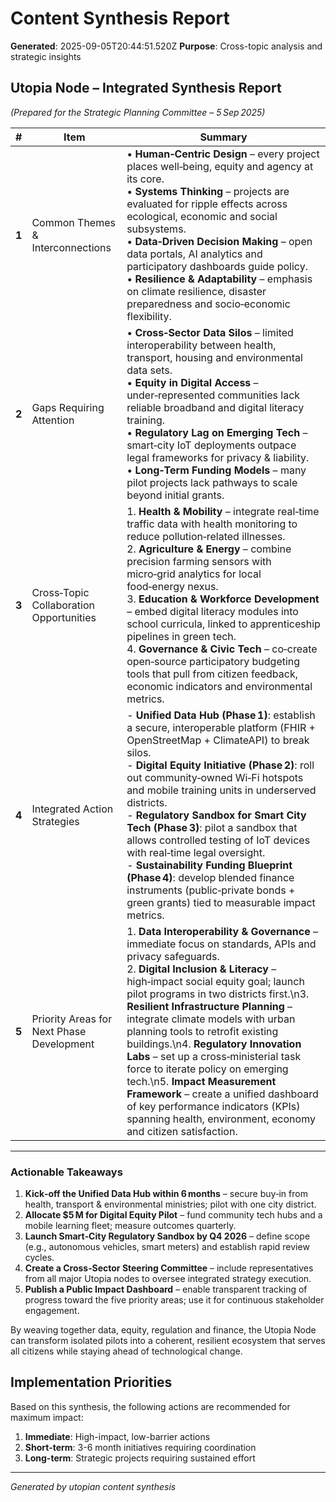 # Content Synthesis Report

**Generated**: 2025-09-05T20:44:51.520Z
**Purpose**: Cross-topic analysis and strategic insights

## Utopia Node – Integrated Synthesis Report  
*(Prepared for the Strategic Planning Committee – 5 Sep 2025)*  

| # | Item | Summary |
|---|------|---------|
| **1** | Common Themes & Interconnections | • **Human‑Centric Design** – every project places well‑being, equity and agency at its core. <br>• **Systems Thinking** – projects are evaluated for ripple effects across ecological, economic and social subsystems. <br>• **Data‑Driven Decision Making** – open data portals, AI analytics and participatory dashboards guide policy. <br>• **Resilience & Adaptability** – emphasis on climate resilience, disaster preparedness and socio‑economic flexibility. |
| **2** | Gaps Requiring Attention | • **Cross‑Sector Data Silos** – limited interoperability between health, transport, housing and environmental data sets.<br>• **Equity in Digital Access** – under‑represented communities lack reliable broadband and digital literacy training.<br>• **Regulatory Lag on Emerging Tech** – smart‑city IoT deployments outpace legal frameworks for privacy & liability.<br>• **Long‑Term Funding Models** – many pilot projects lack pathways to scale beyond initial grants. |
| **3** | Cross‑Topic Collaboration Opportunities | 1. **Health & Mobility** – integrate real‑time traffic data with health monitoring to reduce pollution‑related illnesses.<br>2. **Agriculture & Energy** – combine precision farming sensors with micro‑grid analytics for local food‑energy nexus.<br>3. **Education & Workforce Development** – embed digital literacy modules into school curricula, linked to apprenticeship pipelines in green tech.<br>4. **Governance & Civic Tech** – co‑create open‑source participatory budgeting tools that pull from citizen feedback, economic indicators and environmental metrics. |
| **4** | Integrated Action Strategies | - **Unified Data Hub (Phase 1)**: establish a secure, interoperable platform (FHIR + OpenStreetMap + ClimateAPI) to break silos.<br>- **Digital Equity Initiative (Phase 2)**: roll out community‑owned Wi‑Fi hotspots and mobile training units in underserved districts.<br>- **Regulatory Sandbox for Smart City Tech (Phase 3)**: pilot a sandbox that allows controlled testing of IoT devices with real‑time legal oversight.<br>- **Sustainability Funding Blueprint (Phase 4)**: develop blended finance instruments (public‑private bonds + green grants) tied to measurable impact metrics. |
| **5** | Priority Areas for Next Phase Development | 1. **Data Interoperability & Governance** – immediate focus on standards, APIs and privacy safeguards.<br>2. **Digital Inclusion & Literacy** – high‑impact social equity goal; launch pilot programs in two districts first.\n3. **Resilient Infrastructure Planning** – integrate climate models with urban planning tools to retrofit existing buildings.\n4. **Regulatory Innovation Labs** – set up a cross‑ministerial task force to iterate policy on emerging tech.\n5. **Impact Measurement Framework** – create a unified dashboard of key performance indicators (KPIs) spanning health, environment, economy and citizen satisfaction. |

---

### Actionable Takeaways

1. **Kick‑off the Unified Data Hub within 6 months** – secure buy‑in from health, transport & environmental ministries; pilot with one city district.
2. **Allocate $5 M for Digital Equity Pilot** – fund community tech hubs and a mobile learning fleet; measure outcomes quarterly.
3. **Launch Smart‑City Regulatory Sandbox by Q4 2026** – define scope (e.g., autonomous vehicles, smart meters) and establish rapid review cycles.
4. **Create a Cross‑Sector Steering Committee** – include representatives from all major Utopia nodes to oversee integrated strategy execution.
5. **Publish a Public Impact Dashboard** – enable transparent tracking of progress toward the five priority areas; use it for continuous stakeholder engagement.

By weaving together data, equity, regulation and finance, the Utopia Node can transform isolated pilots into a coherent, resilient ecosystem that serves all citizens while staying ahead of technological change.

## Implementation Priorities
Based on this synthesis, the following actions are recommended for maximum impact:

1. **Immediate**: High-impact, low-barrier actions
2. **Short-term**: 3-6 month initiatives requiring coordination
3. **Long-term**: Strategic projects requiring sustained effort

---
*Generated by utopian content synthesis*
